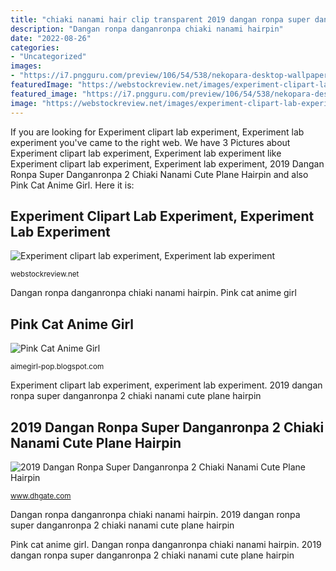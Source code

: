 ```yaml
---
title: "chiaki nanami hair clip transparent 2019 dangan ronpa super danganronpa 2 chiaki nanami cute plane hairpin"
description: "Dangan ronpa danganronpa chiaki nanami hairpin"
date: "2022-08-26"
categories:
- "Uncategorized"
images:
- "https://i7.pngguru.com/preview/106/54/538/nekopara-desktop-wallpaper-anime-cat-anime.jpg"
featuredImage: "https://webstockreview.net/images/experiment-clipart-lab-experiment-4.png"
featured_image: "https://i7.pngguru.com/preview/106/54/538/nekopara-desktop-wallpaper-anime-cat-anime.jpg"
image: "https://webstockreview.net/images/experiment-clipart-lab-experiment-4.png"
---
```


If you are looking for Experiment clipart lab experiment, Experiment lab experiment you've came to the right web. We have 3 Pictures about Experiment clipart lab experiment, Experiment lab experiment like Experiment clipart lab experiment, Experiment lab experiment, 2019 Dangan Ronpa Super Danganronpa 2 Chiaki Nanami Cute Plane Hairpin and also Pink Cat Anime Girl. Here it is:

## Experiment Clipart Lab Experiment, Experiment Lab Experiment

![Experiment clipart lab experiment, Experiment lab experiment](https://webstockreview.net/images/experiment-clipart-lab-experiment-4.png "Dangan ronpa danganronpa chiaki nanami hairpin")

<small>webstockreview.net</small>

Dangan ronpa danganronpa chiaki nanami hairpin. Pink cat anime girl

## Pink Cat Anime Girl

![Pink Cat Anime Girl](https://i7.pngguru.com/preview/106/54/538/nekopara-desktop-wallpaper-anime-cat-anime.jpg "Dangan ronpa danganronpa chiaki nanami hairpin")

<small>aimegirl-pop.blogspot.com</small>

Experiment clipart lab experiment, experiment lab experiment. 2019 dangan ronpa super danganronpa 2 chiaki nanami cute plane hairpin

## 2019 Dangan Ronpa Super Danganronpa 2 Chiaki Nanami Cute Plane Hairpin

![2019 Dangan Ronpa Super Danganronpa 2 Chiaki Nanami Cute Plane Hairpin](http://g02.a.alicdn.com/kf/HTB1DsUENpXXXXXiXFXXq6xXFXXXl/228265814/HTB1DsUENpXXXXXiXFXXq6xXFXXXl.jpg?size=64618&amp;height=871&amp;width=597&amp;hash=fcf7fecb6ad7029e79bd882fc1a9b0d0 "Dangan ronpa danganronpa chiaki nanami hairpin")

<small>www.dhgate.com</small>

Dangan ronpa danganronpa chiaki nanami hairpin. 2019 dangan ronpa super danganronpa 2 chiaki nanami cute plane hairpin

Pink cat anime girl. Dangan ronpa danganronpa chiaki nanami hairpin. 2019 dangan ronpa super danganronpa 2 chiaki nanami cute plane hairpin
